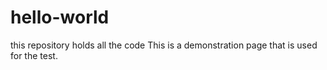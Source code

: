 # hello-world
this repository holds all the code
This is a demonstration page that is used for the test.
